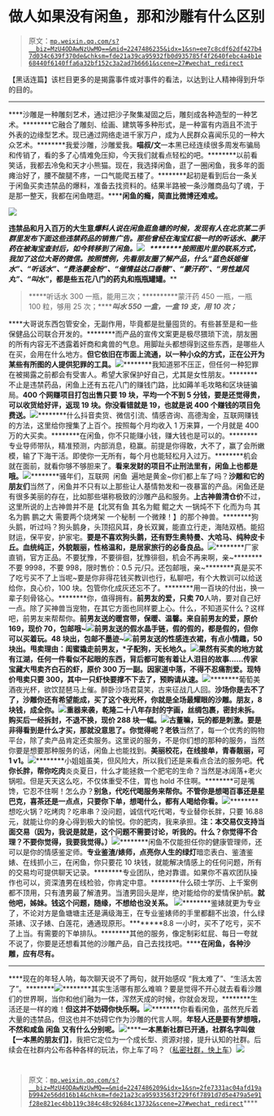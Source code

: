 # 做人如果没有闲鱼，那和沙雕有什么区别

> 原文：[`mp.weixin.qq.com/s?__biz=MzU4ODAwNzUwMQ==&mid=2247486235&idx=1&sn=ee7c8cdf62df427b47d034c639f370de&chksm=fde21a39ca95932fb0d935785f4f2640febc4a4b1e68440f6140ffa6a32bf152c3a2ad7b6661&scene=27#wechat_redirect`](http://mp.weixin.qq.com/s?__biz=MzU4ODAwNzUwMQ==&mid=2247486235&idx=1&sn=ee7c8cdf62df427b47d034c639f370de&chksm=fde21a39ca95932fb0d935785f4f2640febc4a4b1e68440f6140ffa6a32bf152c3a2ad7b6661&scene=27#wechat_redirect)

【黑话连篇】该栏目更多的是揭露事件或对事件的看法，以达到让人精神得到升华的目的。

* * *

****沙雕是一种雕刻艺术，通过把沙子聚集凝固之后，雕刻成各种造型的一种艺术。********它融合了雕刻、绘画、建筑等多种形式，是一种富有内涵且不流于外表的边缘型艺术。现已通过网络走进千家万户，成为人民群众喜闻乐见的一种大众艺术。********我爱沙雕，沙雕爱我。********喵叔/文********一本黑已经连续很多周发布骗局和传销了，看的多了心情难免压抑，今天我们就看点轻松的吧。********以前看笑话，我都去冷兔和天才小熊猫。现在，我选择闲鱼，逛了一圈闲鱼，我多年的面瘫治好了，腰不酸腿不疼，一口气能爬五楼了。********起初是看到后台一条关于闲鱼买卖违禁品的爆料，准备去找资料的。结果半路被一条沙雕商品勾了魂，于是那一整天，我都在闲鱼瞎逛。********闲鱼的瘾，简直比微博还难戒。****

****![](img/8e72225b8c8be7fef22006e53e304d19.jpg)****

******违禁品和月入百万的大生意**********爆料人说在闲鱼逛鱼塘的时候，发现有人在北京某二手群里发布下面这些违禁药品的销售广告。********那些曾经在淘宝红极一时的听话水、蒙汗药在被淘宝查封后，如今转移到了闲鱼。********![](img/a1d8f36865de24c56161106357be0378.jpg)   ********按照图片里的联系方式，我加了这位大哥的微信。按照惯例，先看朋友圈了解产品，什么“蓝色妖姬催*水”、“听话水”、“费洛蒙金粉”、“催情益达口香糖”、“蒙汗药”、“男性雄风丸”、“叫*水”，都是些五花八门的药丸和瓶瓶罐罐。****

> *****听话水 300 一瓶，能用三次；**********蒙汗药 450 一瓶，一瓶 100 粒，够用 25 次；**********叫*水 550 一盒，一盒 19 支，用 10 次；*****

****大哥说东西包管安全，无副作用，毕竟都是批量囤货的。有些甚至是和一些保健品公司联合开发的。********而产品的宣传文案更是极尽猥琐下流，朋友圈的所有内容无不透露着奸商和禽兽的气息。用脚趾头都想得到这些东西，是哪些人在买，会用在什么地方。********但它依旧在市面上流通，以一种小众的方式，正在公开为某些有所图的人提供犯罪的工具。********![](img/501750b770773826c5186244f5e0abfd.jpg)********我知道邪不压正，但任何一种犯罪在被揭露之前都会有受害人。希望大家保护好自己，尤其是女性朋友。********不止是违禁药品，闲鱼上还有五花八门的赚钱门路，比如薅羊毛攻略和区块链骗局。********400 个网赚项目打包出售只要 19 块，平均一个不到 5 分钱，要是还觉得贵，可以收货给好评，返现 19 块。你没看错就是 19，也就是说 400 个赚钱的项目免费送。********![](img/ec8fe4845a00c739110f81c3e09eb19f.jpg)********什么抖音卖货、微信引流、情感咨询、高德淘金，互联网赚钱的方法，这里给你搜集了上百个。按照每个月均收入 1 万来算，一个月就是 400 万的大买卖。********在闲鱼，你不只能赚小钱，赚大钱也是可以的。********专业导师带队，精准预测，内部消息，稳赢。前提是你得敢，大不了，赢了会所嫩模，输了下海干活。即使你一无所有，每个月也能轻松月入过万。********机会就在面前，就看你够不够胆来了。********看来发财的项目不止刑法里有，闲鱼上也都是哦。********![](img/4485db09e78547a2519815a0d33b3deb.jpg)********骚年们，互联网  闲鱼  遍地是黄金~你们都上车了吗？**********沙雕和它的朋友们**********当然了，闲鱼并不只有以上那些让人基情勃发和一夜暴富的产品。闲鱼还是有很多美丽的存在，比如那些堪称极致的沙雕产品和服务。**********上古神兽清仓价**********不过，这里所说的上古神兽并不是【北冥有鱼 其名为鲲 鲲之大 一锅炖不下 化而为鸟 其名为鹏 鹏之大 需要两个烧烤架 一个秘制 一个微辣！】的那个神兽。********狗头鹅，听过吗？狗头鹅身，头顶招风耳，身长双翼，能直立行走，海陆双栖。能招财运，保平安，护家宅。********要是不喜欢狗头鹅，还有野生奥特曼、大哈马、纯种皮卡丘。血统纯正，外貌靓丽，性格温和，是居家旅行的必备良品。********![](img/3f523d76c97539fb37247209d41af642.jpg)********厂家直销，官方正品。不要犹豫，不要徘徊，犹豫徘徊，机会不再来啊，亲~********不要 9998，不要 998，限时售价：0.5 元/只。还包邮哦，亲~********真是买不了吃亏买不了上当呢~要是你非得花钱买教训也行，私聊吧，有个大教训可以给送给你，良心价，100 块。包管你化成灰还忘不了。********用一百块的付出，换一辈子刻骨铭心。********你，值得拥有。**********前男友的爱，只卖 70**********人呐，要对自己好一点。除了买神兽当宠物，在其它方面也同样要上心。什么，不知道买什么？这样吧，前男友来帮帮你。********前男友送的暖宫带，保暖、温馨。来自前男友的爱，原价 169，现价 70，包邮哦~********![](img/2646debecf70e10c0b5f9e217fe0f5e3.jpg)********前男友送的假水晶手链，假的假的，都是假的，但你可以买着玩。48 块出，包邮不墨迹~********![](img/063a1755880be032b4bdd0ee6afd11e5.jpg)********前男友送的性感连衣裙，有点小情趣，50 块出。甩卖理由：闺蜜撬走前男友，*子配狗，天长地久。********![](img/d9f9e69aabc12eff51abd92cd4e64083.jpg)********果然有买卖的地方就有江湖，任何一件看似不起眼的东西，背后都可能有着让人泪目的故事......**********传家宝藏大甩卖**********齐白石的虾，原价 300 万一副。因家道中落，不得不忍痛割爱。现特价甩卖只要 300，其中一只虾快要撑不下去了，预购请从速。********![](img/c72a4415b4ff99b335fed851e17f9cb3.jpg)********葡萄美酒夜光杯，欲饮琵琶马上催。醉卧沙场君莫笑，古来征战几人回。********沙场你是去不了了，沙雕你还有希望能成，买了这个夜光杯，你就是全场最耀眼的沙雕。朋友，8 块钱，成全你。********![](img/d3d4dfb2e0ae32b7c70416094a025d1a.jpg)********重器来袭，乾隆二十八年存封的字画，丝绸包裹，密封未拆。购买后一经拆封，不退不换，现价 288 块一幅。********![](img/189529cf4e10f5a066f37ae1d364dba8.jpg)********古董嘛，玩的都是刺激。要是非得看到是什么才买，那就没意思了。你觉得呢？老铁********当然了，每一个优秀的购物平台，除了卖产品肯定还卖服务。这里说的服务，不是你们想的那种的服务，当然你要是想要那种服务的话，闲鱼上也能找到。********美丽校花，在线接单，青春靓丽，可 1 v1。********![](img/5b79d9255e35939cdbe811766259a218.jpg)********小姐姐虽美，但风险大，所以我们还是来看点合法的服务吧。**********代你长胖，帮你吃肉**********炎炎夏日，什么才能拯救一个肥宅的生命？当然是冰阔落+老火锅啦。但是天天这么吃，不仅体重受不住，胃也 hold 不住啊。********可是嘴馋，它忍不住啊！怎么办？********别急，代吃代喝服务来帮你。不管你是想喝百事还是星巴克，喜茶还是一点点，只要你下单，想喝什么，都有人喝给你看。********![](img/211acf1929e698765818292aec31cb72.jpg)********想吃火锅？吃烤肉？吃串串？没问题，诚信代吃代喝，专业替你长胖，只要 16.88 元，就能让你的身心得到极大的愉悦。你的肥肉，我来承担。********注：本交易仅支持当面交易（因为，我说是就是，这个问题不需要讨论，听我的。什么？你觉得不合理？不要你觉得，我要我觉得。）********![](img/99735ecf71f1a5d4b1c1aaf6c9ac6960.jpg)********闲鱼不仅能担任你的健康管理师，还可以是你的情感鉴定师。**********专业鉴渣/婊师，点亮你人生的绿灯**********暗恋表白、鉴渣鉴婊、在线抓小三，在闲鱼，你只要花 10 块钱，就能解决情感上的任何问题，所有的交易均可提供聊天记录。********专业团队，绝对靠谱。如果你不喜欢团队操作也可以，资深渣男在线检验，你肯定中意。********什么硕士学历、上千案例都不顶用，只有渣男最了解渣男。当渣男回头是岸，绝对能给你的爱情保护航。********就他吧，姊妹。钱这个问题，随缘，不想给也没关系。******** ![](img/67fd82cfabf7c4763459f5d9fbb2527c.jpg)********鉴婊就更为专业了，不论对方是鱼塘塘主还是满级海王，在专业鉴婊师的手里都翻不出浪，什么绿茶婊、汉子婊、白莲花，通通现原形。********8.8 一小时，买不了吃亏，买不了上当。有需要的下单排队。********其他的服务，像定制彩虹屁、每日一夸就不说了，你要是还想看其他的沙雕产品，自己去找找吧。********在闲鱼，各种沙雕，应有尽有。****

* * *

****现在的年轻人呐，每次聊天说不了两句，就开始感叹 “我太难了”、“生活太苦了”。********![](img/d2df71c3dbecb645fa5dd12bcab950fb.jpg)********其实生活哪有那么难嘛？要是觉得不开心就去看看沙雕们的世界啊，当你和他们融为一体，浑然天成的时候，你就会发现，********生活还是一样的难！********但这并不妨碍你快乐啊。********![](img/55c7b0240323c22356ebaff6863417e5.jpg)********你看看闲鱼，虽然充斥着大量的违禁品，但这也并不妨碍它作为沙雕的代言人啊。********年轻人还是要有梦想哦，不然和咸鱼 闲鱼 又有什么分别呢。********![](img/624abd6adc969d304903da6a3ac139f5.jpg)********一本黑新社群已开通，社群名字叫做**【一本黑的朋友们】**，我把它定位为一个成长型、资源对接，提升认知的社群。后续会在社群内公布各种各样的玩法，你上车了吗？（[私密社群，快上车](http://mp.weixin.qq.com/s?__biz=MzU4ODAwNzUwMQ==&mid=2247486144&idx=1&sn=e08c4c5b9bfd314a704d48e5e2e26115&chksm=fde21be2ca9592f4dce57c176022770d5bdace121618725bc3c164229a9ddfd1da08b735369c&scene=21#wechat_redirect)）![](img/82ec2cb7a8686e8e92328ea78eadd85e.jpg)

# 

> 原文：[`mp.weixin.qq.com/s?__biz=MzU4ODAwNzUwMQ==&mid=2247486209&idx=1&sn=2fe7331ac04afd19ab9942e56dd16b14&chksm=fde21a23ca95933563f229f6f7891d7d5e479a5e91f28e821ec4bb119c384c48c92684c13732&scene=27#wechat_redirect`](http://mp.weixin.qq.com/s?__biz=MzU4ODAwNzUwMQ==&mid=2247486209&idx=1&sn=2fe7331ac04afd19ab9942e56dd16b14&chksm=fde21a23ca95933563f229f6f7891d7d5e479a5e91f28e821ec4bb119c384c48c92684c13732&scene=27#wechat_redirect)****